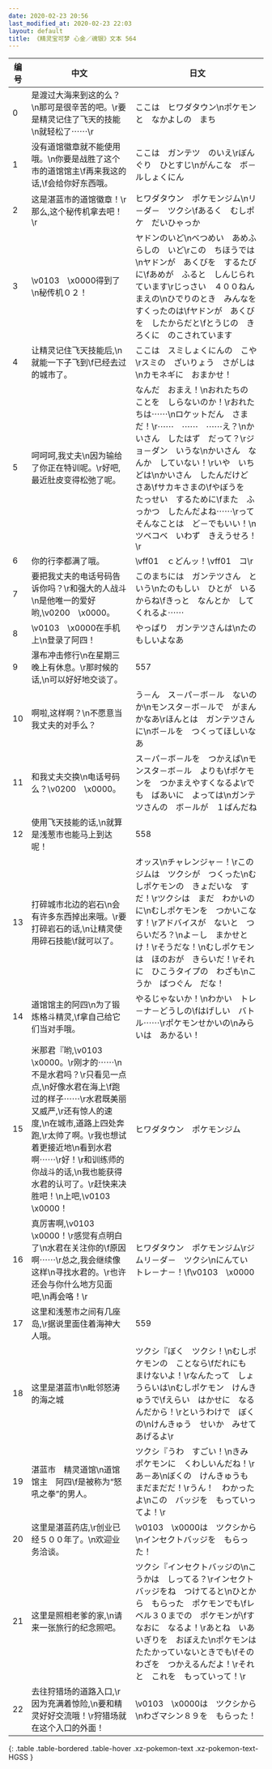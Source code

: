 ```yaml
---
date: 2020-02-23 20:56
last_modified_at: 2020-02-23 22:03
layout: default
title: 《精灵宝可梦 心金／魂银》文本 564
---
```

| 编号 | 中文 | 日文 |
| ---- | ---- | ---- |
| 0 | 是渡过大海来到这的么？\n那可是很辛苦的吧。\r要是精灵记住了飞天的技能\n就轻松了⋯⋯\r | ここは　ヒワダタウン\nポケモンと　なかよしの　まち |
| 1 | 没有道馆徽章就不能使用哦。\n你要是战胜了这个市的道馆馆主\f再来我这的话,\f会给你好东西哦。 | ここは　ガンテツ　のいえ\rぼんぐり　ひとすじ\nがんこな　ボ－ルしょくにん |
| 2 | 这是湛蓝市的道馆徽章！\r那么,这个秘传机拿去吧！\r | ヒワダタウン　ポケモンジム\nリ－ダ－　ツクシ\fあるく　むしポケ　だいひゃっか |
| 3 | \v0103　\x0000得到了\n秘传机０２！ | ヤドンのいど\nべつめい　あめふらしの　いど\rこの　ちほうでは\nヤドンが　あくびを　するたびに\fあめが　ふると　しんじられています\rじっさい　４００ねんまえの\nひでりのとき　みんなを　すくったのは\fヤドンが　あくびを　したからだと\fとうじの　きろくに　のこされています |
| 4 | 让精灵记住飞天技能后,\n就能一下子飞到\f已经去过的城市了。 | ここは　スミしょくにんの　こや\rスミの　ざいりょう　さがしは\nカモネギに　おまかせ！ |
| 5 | 呵呵呵,我丈夫\n因为输给了你正在特训呢。\r好吧,最近肚皮变得松弛了呢。 | なんだ　おまえ！\nおれたちの　ことを　しらないのか！\rおれたちは⋯⋯\nロケットだん　さまだ！\r⋯⋯　⋯⋯　⋯⋯え？\nかいさん　したはず　だって？\rジョ－ダン　いうな\nかいさん　なんか　していない！\rいや　いちどは\nかいさん　したんだけど　さあ\fサカキさまの\fやぼうを　たっせい　するために\fまた　ふっかつ　したんだよね⋯⋯\rって　そんなことは　ど－でもいい！\nツベコベ　いわず　きえうせろ！\r |
| 6 | 你的行李都满了哦。 | \vff01　ｃどんッ！\vff01　コ\r |
| 7 | 要把我丈夫的电话号码告诉你吗？\r和强大的人战斗\n是他唯一的爱好哟,\v0200　\x0000。 | このまちには　ガンテツさん　という\nたのもしい　ひとが　いるからね\fきっと　なんとか　してくれるよ⋯⋯ |
| 8 | \v0103　\x0000在手机上\n登录了阿四！ | やっぱり　ガンテツさんは\nたのもしいよなあ |
| 9 | 瀑布冲击修行\n在星期三晚上有休息。\r那时候的话,\n可以好好地交谈了。 | 557 |
| 10 | 啊啦,这样啊？\n不愿意当我丈夫的对手么？ | う－ん　ス－パ－ボ－ル　ないのか\nモンスタ－ボ－ルで　がまん　かなあ\rほんとは　ガンテツさんに\nボ－ルを　つくってほしいなあ |
| 11 | 和我丈夫交换\n电话号码么？\v0200　\x0000。 | ス－パ－ボ－ルを　つかえば\nモンスタ－ボ－ル　よりも\fポケモンを　つかまえやすくなるよ\rでも　ばあいに　よっては\nガンテツさんの　ボ－ルが　１ばんだね |
| 12 | 使用飞天技能的话,\n就算是浅葱市也能马上到达呢！ | 558 |
| 13 | 打碎城市北边的岩石\n会有许多东西掉出来哦。\r要打碎岩石的话,\n让精灵使用碎石技能\f就可以了。 | オッス\nチャレンジャ－！\rこのジムは　ツクシが　つくった\nむしポケモンの　きょだいな　す　だ！\rツクシは　まだ　わかいのに\nむしポケモンを　つかいこなす！\rアドバイスが　ないと　つらいだろ？\nよ－し　まかせとけ！\rそうだな！\nむしポケモンは　ほのおが　きらいだ！\rそれに　ひこうタイプの　わざも\nこうか　ばつぐん　だな！ |
| 14 | 道馆馆主的阿四\n为了锻炼格斗精灵,\f拿自己给它们当对手哦。 | やるじゃないか！\nわかい　トレ－ナ－どうしの\fはげしい　バトル⋯⋯\rポケモンせかいの\nみらいは　あかるい！ |
| 15 | 米那君『哟,\v0103　\x0000。\r刚才的⋯⋯\n不是水君吗？\r只看见一点点,\n好像水君在海上\f跑过的样子⋯⋯\r水君既美丽又威严,\r还有惊人的速度,\n在城市,道路上四处奔跑,\r太帅了啊。\r我也想试着更接近地\n看到水君啊⋯⋯\r好！\r和训练师的你战斗的话,\n我也能获得水君的认可了。\r赶快来决胜吧！\n上吧,\v0103　\x0000！ | ヒワダタウン　ポケモンジム |
| 16 | 真厉害啊,\v0103　\x0000！\r感觉有点明白了\n水君在关注你的\f原因啊⋯⋯\r总之,我会继续像这样\n寻找水君的。\r也许还会与你什么地方见面吧,\n再会咯！\r | ヒワダタウン　ポケモンジム\rジムリ－ダ－　ツクシ\nにんてい　トレ－ナ－！\f\v0103　\x0000 |
| 17 | 这里和浅葱市之间有几座岛,\r据说里面住着海神大人哦。 | 559 |
| 18 | 这里是湛蓝市\n毗邻怒涛的海之城 | ツクシ『ぼく　ツクシ！\nむしポケモンの　ことなら\fだれにも　まけないよ！\rなんたって　しょうらいは\nむしポケモン　けんきゅうで\fえらい　はかせに　なるんだから！\rというわけで　ぼくの\nけんきゅう　せいか　みせてあげるよ\r |
| 19 | 湛蓝市　精灵道馆\n道馆馆主　阿四\f是被称为“怒吼之拳”的男人。 | ツクシ『うわ　すごい！\nきみ　ポケモンに　くわしいんだね！\rあ－あ\nぼくの　けんきゅうも　まだまだだ！\rうん！　わかったよ\nこの　バッジを　もっていってよ！\r |
| 20 | 这里是湛蓝药店,\r创业已经５００年了。\n欢迎业务洽谈。 | \v0103　\x0000は　ツクシから\nインセクトバッジを　もらった！ |
| 21 | 这里是照相老爹的家,\n请来一张旅行的纪念照吧。 | ツクシ『インセクトバッジの\nこうかは　しってる？\rインセクトバッジをね　つけてると\nひとから　もらった　ポケモンでも\fレベル３０までの　ポケモンが\fすなおに　なるよ！\rあとね　いあいぎりを　おぼえた\nポケモンは　たたかっていないときでも\fその　わざを　つかえるんだよ！\rそれと　これを　もっていって！\r |
| 22 | 去往狩猎场的道路入口,\r因为充满着惊险,\n要和精灵好好交流哦！\r狩猎场就在这个入口的外面！ | \v0103　\x0000は　ツクシから\nわざマシン８９を　もらった！ |
{: .table .table-bordered .table-hover .xz-pokemon-text .xz-pokemon-text-HGSS }